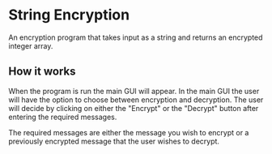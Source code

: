 # String Encryption
An encryption program that takes input as a string and returns an encrypted integer array.

## How it works
When the program is run the main GUI will appear. In the main GUI the user will have the option to choose between encryption and decryption. The user will decide by clicking on either the "Encrypt" or the "Decrypt" button after entering the required messages. 

The required messages are either the message you wish to encrypt or a previously encrypted message that the user wishes to decrypt.
